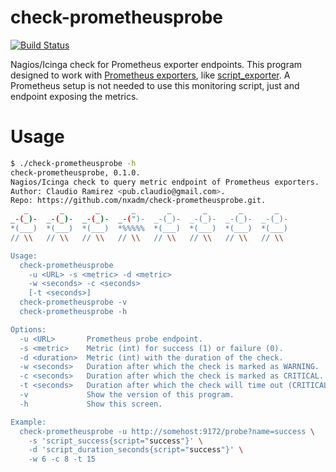 # check-prometheusprobe

[![Build Status](https://travis-ci.org/nxadm/check-prometheusprobe.svg?branch=master)](https://travis-ci.org/nxadm/check-prometheusprobe)

Nagios/Icinga check for Prometheus exporter endpoints. This program designed to
work with [Prometheus exporters](https://prometheus.io/docs/instrumenting/exporters/),
like [script_exporter](https://github.com/adhocteam/script_exporter). A Prometheus
setup is not needed to use this monitoring script, just and endpoint exposing
the metrics.

# Usage

```bash
$ ./check-prometheusprobe -h
check-prometheusprobe, 0.1.0.
Nagios/Icinga check to query metric endpoint of Prometheus exporters.
Author: Claudio Ramirez <pub.claudio@gmail.com>.
Repo: https://github.com/nxadm/check-prometheusprobe.git.
   _       _       _       _       _       _       _       _
_-(_)-  _-(_)-  _-(_)-  _-(")-  _-(_)-  _-(_)-  _-(_)-  _-(_)-
*(___)  *(___)  *(___)  *%%%%%  *(___)  *(___)  *(___)  *(___)
// \\   // \\   // \\   // \\   // \\   // \\   // \\   // \\

Usage:
  check-prometheusprobe
    -u <URL> -s <metric> -d <metric>
    -w <seconds> -c <seconds>
    [-t <seconds>]
  check-prometheusprobe -v
  check-prometheusprobe -h

Options:
  -u <URL>       Prometheus probe endpoint.
  -s <metric>    Metric (int) for success (1) or failure (0).
  -d <duration>  Metric (int) with the duration of the check.
  -w <seconds>   Duration after which the check is marked as WARNING.
  -c <seconds>   Duration after which the check is marked as CRITICAL.
  -t <seconds>   Duration after which the check will time out (CRITICAL).
  -v             Show the version of this program.
  -h             Show this screen.

Example:
  check-prometheusprobe -u http://somehost:9172/probe?name=success \
    -s 'script_success{script="success"}' \
    -d 'script_duration_seconds{script="success"}' \
    -w 6 -c 8 -t 15

```


